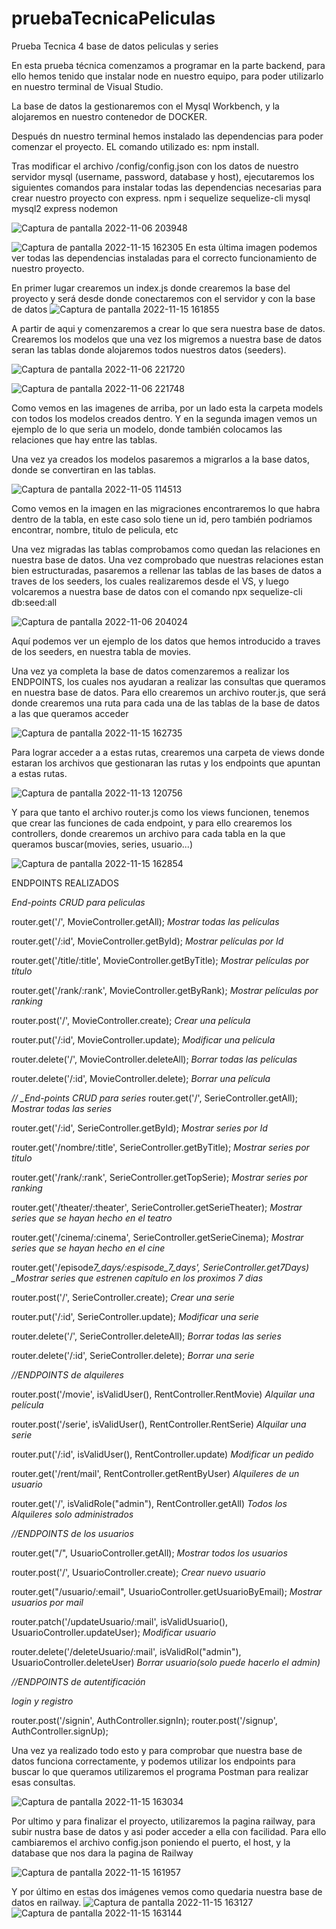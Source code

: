 # pruebaTecnicaPeliculas

Prueba Tecnica 4 base de datos peliculas y series

En esta prueba técnica comenzamos a programar en la parte backend, para ello hemos tenido que instalar node en nuestro equipo, para poder utilizarlo en nuestro terminal de Visual Studio.

La base de datos la gestionaremos con el Mysql Workbench, y la alojaremos en nuestro contenedor de DOCKER.

Después dn nuestro terminal hemos instalado las dependencias para poder comenzar el proyecto. EL comando utilizado es: npm install.

Tras modificar el archivo /config/config.json con los datos de nuestro servidor mysql (username, password, database y host), ejecutaremos los siguientes comandos para instalar todas las dependencias necesarias para crear nuestro proyecto con express.
npm i sequelize sequelize-cli mysql mysql2 express nodemon

![Captura de pantalla 2022-11-06 203948](https://user-images.githubusercontent.com/109297564/200196104-8712cf66-44a5-4c73-bc2f-1a75a8d3ee75.jpg)

![Captura de pantalla 2022-11-15 162305](https://user-images.githubusercontent.com/109297564/201957583-9e60c4b7-e450-457e-96c6-a947b0e72396.jpg)
En esta última imagen podemos ver todas las dependencias instaladas para el correcto funcionamiento de nuestro proyecto.

En primer lugar crearemos un index.js donde crearemos la base del proyecto y será desde donde conectaremos con el servidor y con la base de datos
![Captura de pantalla 2022-11-15 161855](https://user-images.githubusercontent.com/109297564/201957834-a89baac7-1b02-47f2-b862-f90759584bda.jpg)

A partir de aqui y comenzaremos a crear lo que sera nuestra base de datos.
Crearemos los modelos que una vez los migremos a nuestra base de datos seran las tablas donde alojaremos todos nuestros datos (seeders).

![Captura de pantalla 2022-11-06 221720](https://user-images.githubusercontent.com/109297564/200195645-bf7c611d-e4d0-4da3-86a3-37b7f16c1efd.jpg)

![Captura de pantalla 2022-11-06 221748](https://user-images.githubusercontent.com/109297564/200195647-d402c04a-06b1-4564-8a8c-1722eada8129.jpg)

Como vemos en las imagenes de arriba, por un lado esta la carpeta models con todos los modelos creados dentro. Y en la segunda imagen vemos un ejemplo de lo que seria un modelo, donde también colocamos las relaciones que hay entre las tablas.

Una vez ya creados los modelos pasaremos a migrarlos a la base datos, donde se convertiran en las tablas.

![Captura de pantalla 2022-11-05 114513](https://user-images.githubusercontent.com/109297564/200197400-7a8d6694-ce6c-4b7a-97c7-18e9a41ce844.jpg)

Como vemos en la imagen en las migraciones encontraremos lo que habra dentro de la tabla, en este caso solo tiene un id, pero también podriamos encontrar, nombre, titulo de pelicula, etc

Una vez migradas las tablas comprobamos como quedan las relaciones en nuestra base de datos.
Una vez comprobado que nuestras relaciones estan bien estructuradas, pasaremos a rellenar las tablas de las bases de datos a traves de los seeders, los cuales realizaremos desde el VS, y luego volcaremos a nuestra base de datos con el comando npx sequelize-cli db:seed:all

![Captura de pantalla 2022-11-06 204024](https://user-images.githubusercontent.com/109297564/200196070-d7d498f7-3a67-43f9-8948-ce4a64745c74.jpg)

Aquí podemos ver un ejemplo de los datos que hemos introducido a traves de los seeders, en nuestra tabla de movies.

Una vez ya completa la base de datos comenzaremos a realizar los ENDPOINTS, los cuales nos ayudaran a realizar las consultas que queramos en nuestra base de datos.
Para ello crearemos un archivo router.js, que será donde crearemos una ruta para cada una de las tablas de la base de datos a las que queramos acceder

![Captura de pantalla 2022-11-15 162735](https://user-images.githubusercontent.com/109297564/201958727-d360255f-4993-4eb4-8be2-d24eab4606d3.jpg)

Para lograr acceder a a estas rutas, crearemos una carpeta de views donde estaran los archivos que gestionaran las rutas y los endpoints que apuntan a estas rutas.

![Captura de pantalla 2022-11-13 120756](https://user-images.githubusercontent.com/109297564/201518666-9ac5f627-1f91-48c6-a997-462564b5b3b7.jpg)

Y para que tanto el archivo router.js como los views funcionen, tenemos que crear las funciones de cada endpoint, y para ello crearemos los controllers, donde crearemos un archivo para cada tabla en la que queramos buscar(movies, series, usuario...)

![Captura de pantalla 2022-11-15 162854](https://user-images.githubusercontent.com/109297564/201958993-586ebfe7-6bd3-410b-a40c-338b13e1c0d0.jpg)

ENDPOINTS REALIZADOS

_End-points CRUD para peliculas_

router.get('/', MovieController.getAll);
_Mostrar todas las películas_

router.get('/:id', MovieController.getById);
_Mostrar películas por Id_

router.get('/title/:title', MovieController.getByTitle);
_Mostrar películas por título_

router.get('/rank/:rank', MovieController.getByRank);
_Mostrar películas por ranking_

router.post('/', MovieController.create);
_Crear una película_

router.put('/:id', MovieController.update);
_Modificar una película_

router.delete('/', MovieController.deleteAll);
_Borrar todas las películas_

router.delete('/:id', MovieController.delete);
_Borrar una película_

_// \_End-points CRUD para series_
router.get('/', SerieController.getAll);
_Mostrar todas las series_

router.get('/:id', SerieController.getById);
_Mostrar series por Id_

router.get('/nombre/:title', SerieController.getByTitle);
_Mostrar series por titulo_

router.get('/rank/:rank', SerieController.getTopSerie);
_Mostrar series por ranking_

router.get('/theater/:theater', SerieController.getSerieTheater);
_Mostrar series que se hayan hecho en el teatro_

router.get('/cinema/:cinema', SerieController.getSerieCinema);
_Mostrar series que se hayan hecho en el cine_

router.get('/episode*7_days/:espisode_7_days', SerieController.get7Days)
\_Mostrar series que estrenen capítulo en los proximos 7 dias*

router.post('/', SerieController.create);
_Crear una serie_

router.put('/:id', SerieController.update);
_Modificar una serie_

router.delete('/', SerieController.deleteAll);
_Borrar todas las series_

router.delete('/:id', SerieController.delete);
_Borrar una serie_

_//ENDPOINTS de alquileres_

router.post('/movie', isValidUser(), RentController.RentMovie)
_Alquilar una película_

router.post('/serie', isValidUser(), RentController.RentSerie)
_Alquilar una serie_

router.put('/:id', isValidUser(), RentController.update)
_Modificar un pedido_

router.get('/rent/mail', RentController.getRentByUser)
_Alquileres de un usuario_

router.get('/', isValidRole("admin"), RentController.getAll)
_Todos los Alquileres solo administrados_

_//ENDPOINTS de los usuarios_

router.get("/", UsuarioController.getAll);
_Mostrar todos los usuarios_

router.post('/', UsuarioController.create);
_Crear nuevo usuario_

router.get("/usuario/:email", UsuarioController.getUsuarioByEmail);
_Mostrar usuarios por mail_

router.patch('/updateUsuario/:mail', isValidUsuario(), UsuarioController.updateUser);
_Modificar usuario_

router.delete('/deleteUsuario/:mail', isValidRol("admin"), UsuarioController.deleteUser)
_Borrar usuario(solo puede hacerlo el admin)_

_//ENDPOINTS de autentificación_

_login y registro_

router.post('/signin', AuthController.signIn);
router.post('/signup', AuthController.signUp);

Una vez ya realizado todo esto y para comprobar que nuestra base de datos funciona correctamente, y podemos utilizar los endpoints para buscar lo que queramos utilizaremos el programa Postman para realizar esas consultas.

![Captura de pantalla 2022-11-15 163034](https://user-images.githubusercontent.com/109297564/201959412-1b0c8d1a-3f35-40ba-8fbd-7aafc62002ed.jpg)

Por ultimo y para finalizar el proyecto, utilizaremos la pagina railway, para subir nustra base de datos y asi poder acceder a ella con facilidad.
Para ello cambiaremos el archivo config.json poniendo el puerto, el host, y la database que nos dara la pagina de Railway

![Captura de pantalla 2022-11-15 161957](https://user-images.githubusercontent.com/109297564/201957158-c758d57f-eb76-4aa0-95ad-7f39fd9831cd.jpg)

Y por último en estas dos imágenes vemos como quedaria nuestra base de datos en railway.
![Captura de pantalla 2022-11-15 163127](https://user-images.githubusercontent.com/109297564/201959930-72a3f41b-7ba2-4c3d-96e7-848622802ac2.jpg)
![Captura de pantalla 2022-11-15 163144](https://user-images.githubusercontent.com/109297564/201959942-f03648dd-bf2d-4d81-a759-b332ff5cbaa2.jpg)

